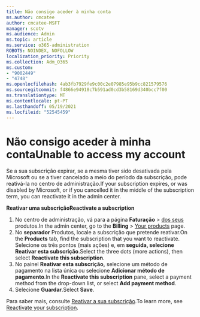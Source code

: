 ```yaml
---
title: Não consigo aceder à minha conta
ms.author: cmcatee
author: cmcatee-MSFT
manager: scotv
ms.audience: Admin
ms.topic: article
ms.service: o365-administration
ROBOTS: NOINDEX, NOFOLLOW
localization_priority: Priority
ms.collection: Adm_O365
ms.custom:
- "9002449"
- "4748"
ms.openlocfilehash: 4ab3fb7929fe9c00c2e07985e95b9cc821579576
ms.sourcegitcommit: f4866e94918c7b591ad0cd3b58169d340bcc7f00
ms.translationtype: MT
ms.contentlocale: pt-PT
ms.lasthandoff: 05/19/2021
ms.locfileid: "52545459"
---
```

# <a name="unable-to-access-my-account"></a><span data-ttu-id="0fe5c-102">Não consigo aceder à minha conta</span><span class="sxs-lookup"><span data-stu-id="0fe5c-102">Unable to access my account</span></span>

<span data-ttu-id="0fe5c-103">Se a sua subscrição expirar, se a mesma tiver sido desativada pela Microsoft ou se a tiver cancelado a meio do período da subscrição, pode reativá-la no centro de administração.</span><span class="sxs-lookup"><span data-stu-id="0fe5c-103">If your subscription expires, or was disabled by Microsoft, or if you cancelled it in the middle of the subscription term, you can reactivate it in the admin center.</span></span>

<span data-ttu-id="0fe5c-104">**Reativar uma subscrição**</span><span class="sxs-lookup"><span data-stu-id="0fe5c-104">**Reactivate a subscription**</span></span>

1. <span data-ttu-id="0fe5c-105">No centro de administração, vá para a página **Faturação**  >  [dos seus](https://go.microsoft.com/fwlink/p/?linkid=842054) produtos.</span><span class="sxs-lookup"><span data-stu-id="0fe5c-105">In the admin center, go to the **Billing** > [Your products](https://go.microsoft.com/fwlink/p/?linkid=842054) page.</span></span>
2. <span data-ttu-id="0fe5c-106">No **separador** Produtos, locale a subscrição que pretende reativar.</span><span class="sxs-lookup"><span data-stu-id="0fe5c-106">On the **Products** tab, find the subscription that you want to reactivate.</span></span> <span data-ttu-id="0fe5c-107">Selecione os três pontos (mais ações) e, em **seguida, selecione Reativar esta subscrição**.</span><span class="sxs-lookup"><span data-stu-id="0fe5c-107">Select the three dots (more actions), then select **Reactivate this subscription**.</span></span>
3. <span data-ttu-id="0fe5c-108">No painel **Reativar esta subscrição,** selecione um método de pagamento na lista única ou selecione **Adicionar método de pagamento**.</span><span class="sxs-lookup"><span data-stu-id="0fe5c-108">In the **Reactivate this subscription** pane, select a payment method from the drop-down list, or select **Add payment method**.</span></span>
4. <span data-ttu-id="0fe5c-109">Selecione **Guardar**.</span><span class="sxs-lookup"><span data-stu-id="0fe5c-109">Select **Save**.</span></span>

<span data-ttu-id="0fe5c-110">Para saber mais, consulte [Reativar a sua subscrição](/microsoft-365/commerce/subscriptions/reactivate-your-subscription).</span><span class="sxs-lookup"><span data-stu-id="0fe5c-110">To learn more, see [Reactivate your subscription](/microsoft-365/commerce/subscriptions/reactivate-your-subscription).</span></span>